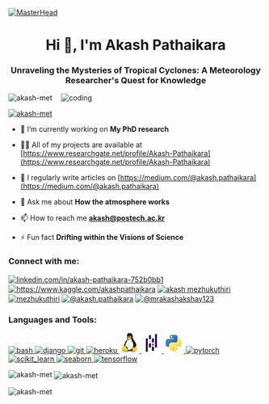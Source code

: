 [![MasterHead](https://github.com/akash-met/cover-gif/blob/main/IMG_20230730_161559_935.jpg)](https://rishavchanda.io)

<h1 align="center">Hi 👋, I'm Akash Pathaikara</h1>
<h3 align="center">Unraveling the Mysteries of Tropical Cyclones: A Meteorology Researcher's Quest for Knowledge</h3>

<img align="right" alt="coding" width="400" src="https://media.tenor.com/qJ5evVs-_uUAAAAC/coding.gif">

<p align="left"> <img src="https://komarev.com/ghpvc/?username=akash-met&label=Profile%20views&color=0e75b6&style=flat" alt="akash-met" /> </p>

<p align="left"> <a href="https://github.com/ryo-ma/github-profile-trophy"><img src="https://github-profile-trophy.vercel.app/?username=akash-met" alt="akash-met" /></a> </p>

- 🔭 I’m currently working on **My PhD research**

- 👨‍💻 All of my projects are available at [https://www.researchgate.net/profile/Akash-Pathaikara](https://www.researchgate.net/profile/Akash-Pathaikara)

- 📝 I regularly write articles on [https://medium.com/@akash.pathaikara](https://medium.com/@akash.pathaikara)

- 💬 Ask me about **How the atmosphere works**

- 📫 How to reach me **akash@postech.ac.kr**

- ⚡ Fun fact **Drifting within the Visions of Science**

<h3 align="left">Connect with me:</h3>
<p align="left">
<a href="https://linkedin.com/in/linkedin.com/in/akash-pathaikara-752b0bb1" target="blank"><img align="center" src="https://raw.githubusercontent.com/rahuldkjain/github-profile-readme-generator/master/src/images/icons/Social/linked-in-alt.svg" alt="linkedin.com/in/akash-pathaikara-752b0bb1" height="30" width="40" /></a>
<a href="https://kaggle.com/https://www.kaggle.com/akashpathaikara" target="blank"><img align="center" src="https://raw.githubusercontent.com/rahuldkjain/github-profile-readme-generator/master/src/images/icons/Social/kaggle.svg" alt="https://www.kaggle.com/akashpathaikara" height="30" width="40" /></a>
<a href="https://fb.com/akash mezhukuthiri" target="blank"><img align="center" src="https://raw.githubusercontent.com/rahuldkjain/github-profile-readme-generator/master/src/images/icons/Social/facebook.svg" alt="akash mezhukuthiri" height="30" width="40" /></a>
<a href="https://instagram.com/mezhukuthiri" target="blank"><img align="center" src="https://raw.githubusercontent.com/rahuldkjain/github-profile-readme-generator/master/src/images/icons/Social/instagram.svg" alt="mezhukuthiri" height="30" width="40" /></a>
<a href="https://medium.com/@akash.pathaikara" target="blank"><img align="center" src="https://raw.githubusercontent.com/rahuldkjain/github-profile-readme-generator/master/src/images/icons/Social/medium.svg" alt="@akash.pathaikara" height="30" width="40" /></a>
<a href="https://www.youtube.com/c/@mrakashakshay123" target="blank"><img align="center" src="https://raw.githubusercontent.com/rahuldkjain/github-profile-readme-generator/master/src/images/icons/Social/youtube.svg" alt="@mrakashakshay123" height="30" width="40" /></a>
</p>

<h3 align="left">Languages and Tools:</h3>
<p align="left"> <a href="https://www.gnu.org/software/bash/" target="_blank" rel="noreferrer"> <img src="https://www.vectorlogo.zone/logos/gnu_bash/gnu_bash-icon.svg" alt="bash" width="40" height="40"/> </a> <a href="https://www.djangoproject.com/" target="_blank" rel="noreferrer"> <img src="https://cdn.worldvectorlogo.com/logos/django.svg" alt="django" width="40" height="40"/> </a> <a href="https://git-scm.com/" target="_blank" rel="noreferrer"> <img src="https://www.vectorlogo.zone/logos/git-scm/git-scm-icon.svg" alt="git" width="40" height="40"/> </a> <a href="https://heroku.com" target="_blank" rel="noreferrer"> <img src="https://www.vectorlogo.zone/logos/heroku/heroku-icon.svg" alt="heroku" width="40" height="40"/> </a> <a href="https://www.linux.org/" target="_blank" rel="noreferrer"> <img src="https://raw.githubusercontent.com/devicons/devicon/master/icons/linux/linux-original.svg" alt="linux" width="40" height="40"/> </a> <a href="https://pandas.pydata.org/" target="_blank" rel="noreferrer"> <img src="https://raw.githubusercontent.com/devicons/devicon/2ae2a900d2f041da66e950e4d48052658d850630/icons/pandas/pandas-original.svg" alt="pandas" width="40" height="40"/> </a> <a href="https://www.python.org" target="_blank" rel="noreferrer"> <img src="https://raw.githubusercontent.com/devicons/devicon/master/icons/python/python-original.svg" alt="python" width="40" height="40"/> </a> <a href="https://pytorch.org/" target="_blank" rel="noreferrer"> <img src="https://www.vectorlogo.zone/logos/pytorch/pytorch-icon.svg" alt="pytorch" width="40" height="40"/> </a> <a href="https://scikit-learn.org/" target="_blank" rel="noreferrer"> <img src="https://upload.wikimedia.org/wikipedia/commons/0/05/Scikit_learn_logo_small.svg" alt="scikit_learn" width="40" height="40"/> </a> <a href="https://seaborn.pydata.org/" target="_blank" rel="noreferrer"> <img src="https://seaborn.pydata.org/_images/logo-mark-lightbg.svg" alt="seaborn" width="40" height="40"/> </a> <a href="https://www.tensorflow.org" target="_blank" rel="noreferrer"> <img src="https://www.vectorlogo.zone/logos/tensorflow/tensorflow-icon.svg" alt="tensorflow" width="40" height="40"/> </a> </p>

<p><img align="left" src="https://github-readme-stats.vercel.app/api/top-langs?username=akash-met&show_icons=true&locale=en&layout=compact" alt="akash-met" /></p>

<p>&nbsp;<img align="center" src="https://github-readme-stats.vercel.app/api?username=akash-met&show_icons=true&locale=en" alt="akash-met" /></p>

<p><img align="center" src="https://github-readme-streak-stats.herokuapp.com/?user=akash-met&" alt="akash-met" /></p>
